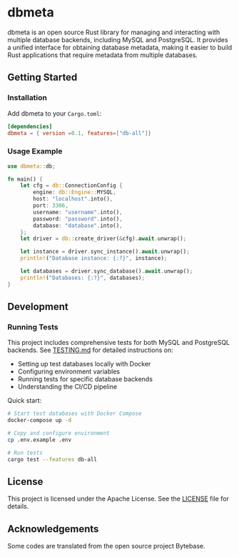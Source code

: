 # dbmeta

dbmeta is an open source Rust library for managing and interacting with multiple database backends, including MySQL and PostgreSQL. It provides a unified interface for obtaining database metadata, making it easier to build Rust applications that require metadata from multiple databases.

## Getting Started

### Installation

Add dbmeta to your `Cargo.toml`:

```toml
[dependencies]
dbmeta = { version =0.1, features=["db-all"]}
```

### Usage Example

```rust
use dbmeta::db;

fn main() {
    let cfg = db::ConnectionConfig {
        engine: db::Engine::MYSQL,
        host: "localhost".into(),
        port: 3306,
        username: "username".into(),
        password: "password".into(),
        database: "database".into(),
    };
    let driver = db::create_driver(&cfg).await.unwrap();

    let instance = driver.sync_instance().await.unwrap();
    println!("Database instance: {:?}", instance);

    let databases = driver.sync_database().await.unwrap();
    println!("Databases: {:?}", databases);
}
```

## Development

### Running Tests

This project includes comprehensive tests for both MySQL and PostgreSQL backends. See [TESTING.md](TESTING.md) for detailed instructions on:
- Setting up test databases locally with Docker
- Configuring environment variables
- Running tests for specific database backends
- Understanding the CI/CD pipeline

Quick start:
```bash
# Start test databases with Docker Compose
docker-compose up -d

# Copy and configure environment
cp .env.example .env

# Run tests
cargo test --features db-all
```

## License

This project is licensed under the Apache License. See the [LICENSE](LICENSE) file for details.

## Acknowledgements

Some codes are translated from the open source project Bytebase.
